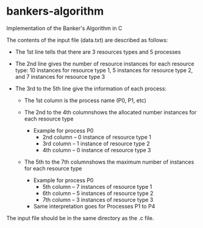 # bankers-algorithm

Implementation of the Banker's Algorithm in C

The contents of the input file (data.txt) are described as follows:

- The 1st line tells that there are 3 resources types and 5 processes

- The 2nd line gives the number of resource instances for each resource type: 10 instances for resource type 1, 5 instances for resource type 2, and 7 instances for resource type 3 

- The 3rd to the 5th line give the information of each process:

   - The 1st column is the process name (P0, P1, etc)
   - The 2nd to the 4th columnshows the allocated number instances for each resource type 
      - Example for process P0 
         - 2nd column – 0 instance of resource type 1 
         - 3rd column – 1 instance of resource type 2 
         - 4th column – 0 instance of resource type 3 

   - The 5th to the 7th columnshows the maximum number of instances for each resource type 
      - Example for process P0 
         - 5th column – 7 instances of resource type 1 
         - 6th column – 5 instances of resource type 2 
         - 7th column – 3 instances of resource type 3 
      - Same interpretation goes for Processes P1 to P4 

The input file should be in the same directory as the .c file.
